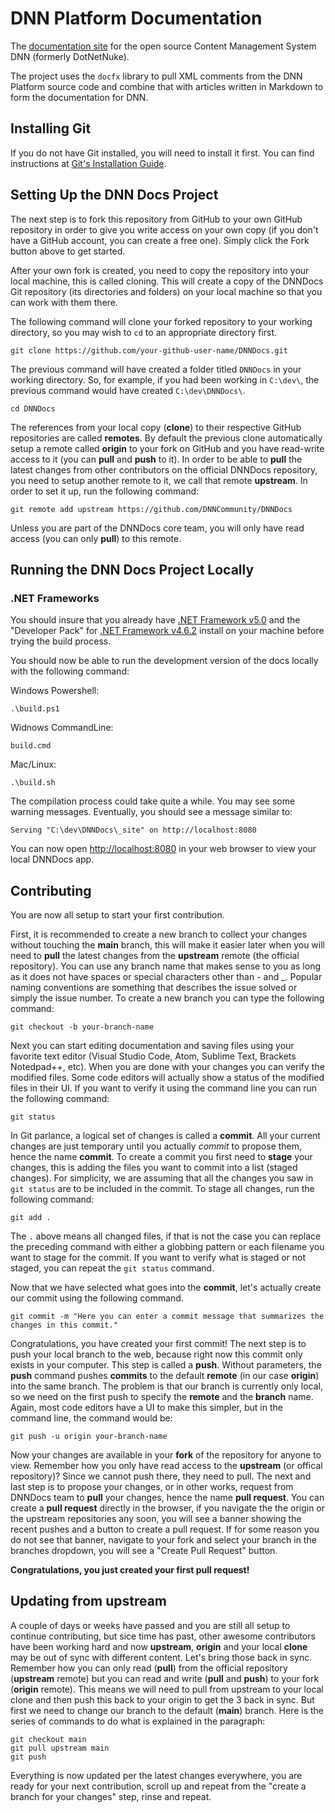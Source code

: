 # DNN Platform Documentation

The [documentation site](https://docs.dnncommunity.org/) for the open source Content Management System DNN (formerly DotNetNuke).

The project uses the `docfx` library to pull XML comments from the DNN Platform source code and combine that with articles written in Markdown to form the documentation for DNN.

## Installing Git
If you do not have Git installed, you will need to install it first. You can find instructions at [Git's Installation Guide](https://git-scm.com/book/en/v2/Getting-Started-Installing-Git).

## Setting Up the DNN Docs Project
The next step is to fork this repository from GitHub to your own GitHub repository in order to give you write access on your own copy (if you don't have a GitHub account, you can create a free one).
Simply click the Fork button above to get started.

After your own fork is created, you need to copy the repository into your local machine, this is called cloning. This will create a copy of the DNNDocs Git repository (its directories and folders) on your local machine so that you can work with them there.

The following command will clone your forked repository to your working directory, so you may wish to `cd` to an appropriate directory first.

```
git clone https://github.com/your-github-user-name/DNNDocs.git
```

The previous command will have created a folder titled `DNNDocs` in your working directory.  So, for example, if you had been working in `C:\dev\`, the previous command would have created `C:\dev\DNNDocs\`.

```
cd DNNDocs
```

The references from your local copy (**clone**) to their respective GitHub repositories are called **remotes**. By default the previous clone automatically setup a remote called **origin** to your fork on GitHub and you have read-write access to it (you can **pull** and **push** to it). In order to be able to **pull** the latest changes from other contributors on the official DNNDocs repository, you need to setup another remote to it, we call that remote **upstream**. In order to set it up, run the following command:

```
git remote add upstream https://github.com/DNNCommunity/DNNDocs
```

Unless you are part of the DNNDocs core team, you will only have read access (you can only **pull**) to this remote.

## Running the DNN Docs Project Locally

### .NET Frameworks
You should insure that you already have [.NET Framework v5.0](https://dotnet.microsoft.com/download/dotnet) and the "Developer Pack" for [.NET Framework v4.6.2](https://dotnet.microsoft.com/download/dotnet-framework/net462) install on your machine before trying the build process.

You should now be able to run the development version of the docs locally with the following command:

Windows Powershell:
```
.\build.ps1
```

Widnows CommandLine:
```
build.cmd
```

Mac/Linux:
```
.\build.sh
```

The compilation process could take quite a while.  You may see some warning messages.  Eventually, you should see a message similar to:
```
Serving "C:\dev\DNNDocs\_site" on http://localhost:8080
```

You can now open <a href="http://localhost:8080" target="_blank">http://localhost:8080</a> in your web browser to view your local DNNDocs app.

## Contributing
You are now all setup to start your first contribution.

First, it is recommended to create a new branch to collect your changes without touching the **main** branch, this will make it easier later when you will need to **pull** the latest changes from the **upstream** remote (the official repository). You can use any branch name that makes sense to you as long as it does not have spaces or special characters other than - and _. Popular naming conventions are something that describes the issue solved or simply the issue number. To create a new branch you can type the following command:

```
git checkout -b your-branch-name
```

Next you can start editing documentation and saving files using your favorite text editor (Visual Studio Code, Atom, Sublime Text, Brackets Notedpad++, etc). When you are done with your changes you can verify the modified files. Some code editors will actually show a status of the modified files in their UI. If you want to verify it using the command line you can run the following command:

```
git status
```

In Git parlance, a logical set of changes is called a **commit**. All your current changes are just temporary until you actually _commit_ to propose them, hence the name **commit**. To create a commit you first need to **stage** your changes, this is adding the files you want to commit into a list (staged changes). For simplicity, we are assuming that all the changes you saw in `git status` are to be included in the commit. To stage all changes, run the following command:

```
git add .
```

The `.` above means all changed files, if that is not the case you can replace the preceding command with either a globbing pattern or each filename you want to stage for the commit. If you want to verify what is staged or not staged, you can repeat the `git status` command.

Now that we have selected what goes into the **commit**, let's actually create our commit using the following command.

```
git commit -m "Here you can enter a commit message that summarizes the changes in this commit."
```

Congratulations, you have created your first commit! The next step is to push your local branch to the web, because right now this commit only exists in your computer. This step is called a **push**. Without parameters, the **push** command pushes **commits** to the default **remote** (in our case **origin**) into the same branch. The problem is that our branch is currently only local, so we need on the first push to specify the **remote** and the **branch** name. Again, most code editors have a UI to make this simpler, but in the command line, the command would be:

```
git push -u origin your-branch-name
```

Now your changes are available in your **fork** of the repository for anyone to view. Remember how you only have read access to the **upstream** (or offical repository)? Since we cannot push there, they need to pull. The next and last step is to propose your changes, or in other works, request from DNNDocs team to **pull** your changes, hence the name **pull request**. You can create a **pull request** directly in the browser, if you navigate the the origin or the upstream repositories any soon, you will see a banner showing the recent pushes and a button to create a pull request. If for some reason you do not see that banner, navigate to your fork and select your branch in the branches dropdown, you will see a "Create Pull Request" button.

**Congratulations, you just created your first pull request!**

## Updating from upstream

A couple of days or weeks have passed and you are still all setup to continue contributing, but sice time has past, other awesome contributors have been working hard and now **upstream**, **origin** and your local **clone** may be out of sync with different content. Let's bring those back in sync. Remember how you can only read (**pull**) from the official repository (**upstream** remote) but you can read and write (**pull** and **push**) to your fork (**origin** remote). This means we will need to pull from upstream to your local clone and then push this back to your origin to get the 3 back in sync. But first we need to change our branch to the default (**main**) branch. Here is the series of commands to do what is explained in the paragraph:

```
git checkout main
git pull upstream main
git push
```

Everything is now updated per the latest changes everywhere, you are ready for your next contribution, scroll up and repeat from the "create a branch for your changes" step, rinse and repeat.
